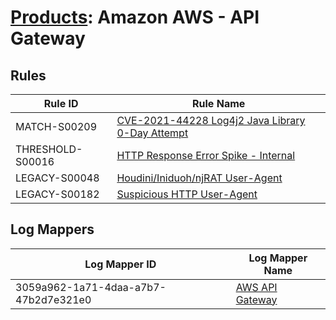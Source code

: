 # [Products](README.md): Amazon AWS - API Gateway

## Rules

|Rule ID|Rule Name|
|----|----|
|MATCH-S00209|[CVE-2021-44228 Log4j2 Java Library 0-Day Attempt](../rules/MATCH-S00209.md)|
|THRESHOLD-S00016|[HTTP Response Error Spike - Internal](../rules/THRESHOLD-S00016.md)|
|LEGACY-S00048|[Houdini/Iniduoh/njRAT User-Agent](../rules/LEGACY-S00048.md)|
|LEGACY-S00182|[Suspicious HTTP User-Agent](../rules/LEGACY-S00182.md)|


## Log Mappers

|Log Mapper ID|Log Mapper Name|
|----|----|
|3059a962-1a71-4daa-a7b7-47b2d7e321e0|[AWS API Gateway](../mappings/3059a962-1a71-4daa-a7b7-47b2d7e321e0.md)|



